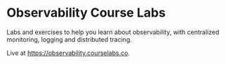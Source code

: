 # Observability Course Labs

Labs and exercises to help you learn about observability, with centralized monitoring, logging and distributed tracing.

Live at https://observability.courselabs.co.
